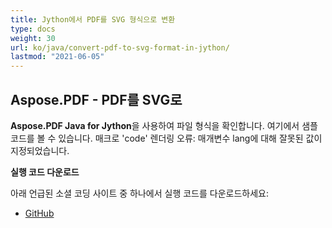 ```yaml
---
title: Jython에서 PDF를 SVG 형식으로 변환
type: docs
weight: 30
url: ko/java/convert-pdf-to-svg-format-in-jython/
lastmod: "2021-06-05"
---
```


## Aspose.PDF - PDF를 SVG로

**Aspose.PDF Java for Jython**을 사용하여 파일 형식을 확인합니다. 여기에서 샘플 코드를 볼 수 있습니다.
매크로 'code' 렌더링 오류: 매개변수 lang에 대해 잘못된 값이 지정되었습니다.

**실행 코드 다운로드**

아래 언급된 소셜 코딩 사이트 중 하나에서 실행 코드를 다운로드하세요:

- [GitHub](https://github.com/aspose-pdf/Aspose.PDF-for-Java/releases)